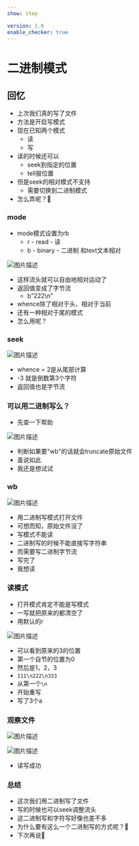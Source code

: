 ```yaml
---
show: step

version: 1.0
enable_checker: true
---
```


# 二进制模式
## 回忆

- 上次我们真的写了文件
- 方法是开启写模式
- 现在已知两个模式
	- 读
	- 写
- 读的时候还可以
	- seek到指定的位置
	- tell报位置
- 但是seek的相对模式不支持
	- 需要切换到二进制模式	
- 怎么弄呢？🤔

### mode

- mode模式设置为rb
	- r - read - 读
	- b - binary - 二进制 和text文本相对

![图片描述](https://doc.shiyanlou.com/courses/uid1190679-20210823-1629704619215)

- 这样流头就可以自由地相对运动了
- 返回值变成了字节流
	- b"222\n"
- whence除了相对于头、相对于当前
- 还有一种相对于尾的模式
- 怎么用呢？

### seek 

![图片描述](https://doc.shiyanlou.com/courses/uid1190679-20210823-1629704866829)

- whence = 2是从尾部计算
- -3 就是倒数第3个字符
- 返回值也是字节流

### 可以用二进制写么？

- 先查一下帮助

![图片描述](https://doc.shiyanlou.com/courses/uid1190679-20210823-1629705072165)

- 判断如果要"wb"的话就会truncate原始文件
- 虽说如此
- 我还是想试试

### wb

![图片描述](https://doc.shiyanlou.com/courses/uid1190679-20210823-1629705293478)

- 用二进制写模式打开文件
- 可想而知，原始文件没了
- 写模式不能读
- 二进制写的时候不能直接写字符串
- 而需要写二进制字节流
- 写完了
- 我想读

### 读模式

- 打开模式肯定不能是写模式
- 一写就把原来的都清空了
- 用默认的r

![图片描述](https://doc.shiyanlou.com/courses/uid1190679-20210823-1629705667613)

- 可以看到原来的3的位置
- 第一个自节的位置为0
- 然后是1，2，3
- `111\n222\n333`
- 从第一个`\n`
- 开始重写
- 写了3个a

### 观察文件

![图片描述](https://doc.shiyanlou.com/courses/uid1190679-20210823-1629705916773)

![图片描述](https://doc.shiyanlou.com/courses/uid1190679-20210823-1629705979223)

- 读写成功

### 总结 
- 这次我们用二进制写了文件
- 写的时候也可以seek调整流头
- 这二进制写和字符写好像也差不多
- 为什么要有这么一个二进制写的方式呢？🤔
- 下次再说👋